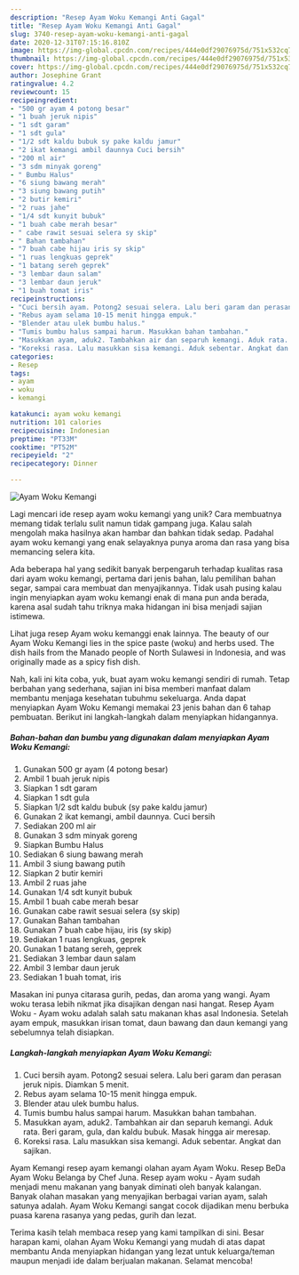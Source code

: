 ```yaml
---
description: "Resep Ayam Woku Kemangi Anti Gagal"
title: "Resep Ayam Woku Kemangi Anti Gagal"
slug: 3740-resep-ayam-woku-kemangi-anti-gagal
date: 2020-12-31T07:15:16.810Z
image: https://img-global.cpcdn.com/recipes/444e0df29076975d/751x532cq70/ayam-woku-kemangi-foto-resep-utama.jpg
thumbnail: https://img-global.cpcdn.com/recipes/444e0df29076975d/751x532cq70/ayam-woku-kemangi-foto-resep-utama.jpg
cover: https://img-global.cpcdn.com/recipes/444e0df29076975d/751x532cq70/ayam-woku-kemangi-foto-resep-utama.jpg
author: Josephine Grant
ratingvalue: 4.2
reviewcount: 15
recipeingredient:
- "500 gr ayam 4 potong besar"
- "1 buah jeruk nipis"
- "1 sdt garam"
- "1 sdt gula"
- "1/2 sdt kaldu bubuk sy pake kaldu jamur"
- "2 ikat kemangi ambil daunnya Cuci bersih"
- "200 ml air"
- "3 sdm minyak goreng"
- " Bumbu Halus"
- "6 siung bawang merah"
- "3 siung bawang putih"
- "2 butir kemiri"
- "2 ruas jahe"
- "1/4 sdt kunyit bubuk"
- "1 buah cabe merah besar"
- " cabe rawit sesuai selera sy skip"
- " Bahan tambahan"
- "7 buah cabe hijau iris sy skip"
- "1 ruas lengkuas geprek"
- "1 batang sereh geprek"
- "3 lembar daun salam"
- "3 lembar daun jeruk"
- "1 buah tomat iris"
recipeinstructions:
- "Cuci bersih ayam. Potong2 sesuai selera. Lalu beri garam dan perasan jeruk nipis. Diamkan 5 menit."
- "Rebus ayam selama 10-15 menit hingga empuk."
- "Blender atau ulek bumbu halus."
- "Tumis bumbu halus sampai harum. Masukkan bahan tambahan."
- "Masukkan ayam, aduk2. Tambahkan air dan separuh kemangi. Aduk rata. Beri garam, gula, dan kaldu bubuk. Masak hingga air meresap."
- "Koreksi rasa. Lalu masukkan sisa kemangi. Aduk sebentar. Angkat dan sajikan."
categories:
- Resep
tags:
- ayam
- woku
- kemangi

katakunci: ayam woku kemangi 
nutrition: 101 calories
recipecuisine: Indonesian
preptime: "PT33M"
cooktime: "PT52M"
recipeyield: "2"
recipecategory: Dinner

---
```



![Ayam Woku Kemangi](https://img-global.cpcdn.com/recipes/444e0df29076975d/751x532cq70/ayam-woku-kemangi-foto-resep-utama.jpg)

Lagi mencari ide resep ayam woku kemangi yang unik? Cara membuatnya memang tidak terlalu sulit namun tidak gampang juga. Kalau salah mengolah maka hasilnya akan hambar dan bahkan tidak sedap. Padahal ayam woku kemangi yang enak selayaknya punya aroma dan rasa yang bisa memancing selera kita.

Ada beberapa hal yang sedikit banyak berpengaruh terhadap kualitas rasa dari ayam woku kemangi, pertama dari jenis bahan, lalu pemilihan bahan segar, sampai cara membuat dan menyajikannya. Tidak usah pusing kalau ingin menyiapkan ayam woku kemangi enak di mana pun anda berada, karena asal sudah tahu triknya maka hidangan ini bisa menjadi sajian istimewa.

Lihat juga resep Ayam woku kemanggi enak lainnya. The beauty of our Ayam Woku Kemangi lies in the spice paste (woku) and herbs used. The dish hails from the Manado people of North Sulawesi in Indonesia, and was originally made as a spicy fish dish.


Nah, kali ini kita coba, yuk, buat ayam woku kemangi sendiri di rumah. Tetap berbahan yang sederhana, sajian ini bisa memberi manfaat dalam membantu menjaga kesehatan tubuhmu sekeluarga. Anda dapat menyiapkan Ayam Woku Kemangi memakai 23 jenis bahan dan 6 tahap pembuatan. Berikut ini langkah-langkah dalam menyiapkan hidangannya.

<!--inarticleads1-->

##### Bahan-bahan dan bumbu yang digunakan dalam menyiapkan Ayam Woku Kemangi:

1. Gunakan 500 gr ayam (4 potong besar)
1. Ambil 1 buah jeruk nipis
1. Siapkan 1 sdt garam
1. Siapkan 1 sdt gula
1. Siapkan 1/2 sdt kaldu bubuk (sy pake kaldu jamur)
1. Gunakan 2 ikat kemangi, ambil daunnya. Cuci bersih
1. Sediakan 200 ml air
1. Gunakan 3 sdm minyak goreng
1. Siapkan  Bumbu Halus
1. Sediakan 6 siung bawang merah
1. Ambil 3 siung bawang putih
1. Siapkan 2 butir kemiri
1. Ambil 2 ruas jahe
1. Gunakan 1/4 sdt kunyit bubuk
1. Ambil 1 buah cabe merah besar
1. Gunakan  cabe rawit sesuai selera (sy skip)
1. Gunakan  Bahan tambahan
1. Gunakan 7 buah cabe hijau, iris (sy skip)
1. Sediakan 1 ruas lengkuas, geprek
1. Gunakan 1 batang sereh, geprek
1. Sediakan 3 lembar daun salam
1. Ambil 3 lembar daun jeruk
1. Sediakan 1 buah tomat, iris


Masakan ini punya citarasa gurih, pedas, dan aroma yang wangi. Ayam woku terasa lebih nikmat jika disajikan dengan nasi hangat. Resep Ayam Woku - Ayam woku adalah salah satu makanan khas asal Indonesia. Setelah ayam empuk, masukkan irisan tomat, daun bawang dan daun kemangi yang sebelumnya telah disiapkan. 

<!--inarticleads2-->

##### Langkah-langkah menyiapkan Ayam Woku Kemangi:

1. Cuci bersih ayam. Potong2 sesuai selera. Lalu beri garam dan perasan jeruk nipis. Diamkan 5 menit.
1. Rebus ayam selama 10-15 menit hingga empuk.
1. Blender atau ulek bumbu halus.
1. Tumis bumbu halus sampai harum. Masukkan bahan tambahan.
1. Masukkan ayam, aduk2. Tambahkan air dan separuh kemangi. Aduk rata. Beri garam, gula, dan kaldu bubuk. Masak hingga air meresap.
1. Koreksi rasa. Lalu masukkan sisa kemangi. Aduk sebentar. Angkat dan sajikan.


Ayam Kemangi resep ayam kemangi olahan ayam Ayam Woku. Resep BeDa Ayam Woku Belanga by Chef Juna. Resep ayam woku - Ayam sudah menjadi menu makanan yang banyak diminati oleh banyak kalangan. Banyak olahan masakan yang menyajikan berbagai varian ayam, salah satunya adalah. Ayam Woku Kemangi sangat cocok dijadikan menu berbuka puasa karena rasanya yang pedas, gurih dan lezat. 

Terima kasih telah membaca resep yang kami tampilkan di sini. Besar harapan kami, olahan Ayam Woku Kemangi yang mudah di atas dapat membantu Anda menyiapkan hidangan yang lezat untuk keluarga/teman maupun menjadi ide dalam berjualan makanan. Selamat mencoba!
